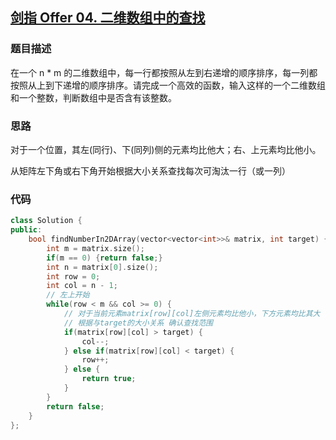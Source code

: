 ## [剑指 Offer 04. 二维数组中的查找](https://leetcode.cn/problems/er-wei-shu-zu-zhong-de-cha-zhao-lcof/)

### 题目描述

在一个 n * m 的二维数组中，每一行都按照从左到右递增的顺序排序，每一列都按照从上到下递增的顺序排序。请完成一个高效的函数，输入这样的一个二维数组和一个整数，判断数组中是否含有该整数。



### 思路

对于一个位置，其左(同行)、下(同列)侧的元素均比他大；右、上元素均比他小。

从矩阵左下角或右下角开始根据大小关系查找每次可淘汰一行（或一列）

### 代码

```c++
class Solution {
public:
    bool findNumberIn2DArray(vector<vector<int>>& matrix, int target) {
        int m = matrix.size();
        if(m == 0) {return false;}
        int n = matrix[0].size();
        int row = 0;
        int col = n - 1;
        // 左上开始
        while(row < m && col >= 0) {
            // 对于当前元素matrix[row][col]左侧元素均比他小，下方元素均比其大
            // 根据与target的大小关系 确认查找范围
            if(matrix[row][col] > target) {
                col--;
            } else if(matrix[row][col] < target) {
                row++;
            } else {
                return true;
            }
        }
        return false;
    }
};
```